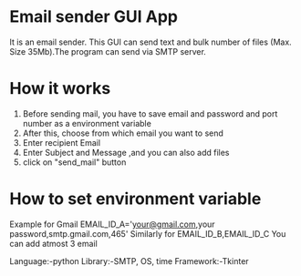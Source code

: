 # Email sender GUI App
It is an email sender. This GUI can send text and bulk number of files (Max. Size 35Mb).The program can send via SMTP server.
# How it works
1. Before sending mail, you have to save email and password and port number as a environment variable
2. After this, choose from which email you want to send 
3. Enter recipient Email
3. Enter Subject and Message ,and you can also add files
4. click on "send_mail" button
# How to set environment variable
Example for Gmail
EMAIL_ID_A='your@gmail.com,your password,smtp.gmail.com,465'
Similarly for EMAIL_ID_B,EMAIL_ID_C
You can add atmost 3 email

Language:-python
Library:-SMTP, OS, time
Framework:-Tkinter


